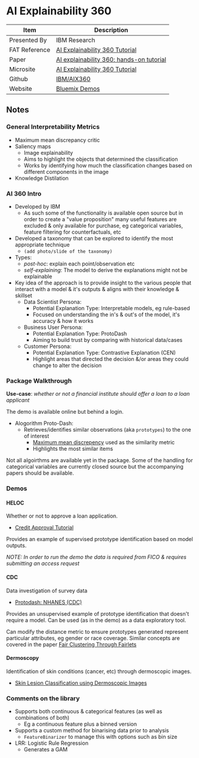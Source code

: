 # AI Explainability 360

| Item | Description |
| --- | --- | 
| Presented By | IBM Research |
| FAT Reference | [AI Explainability 360 Tutorial](https://fatconference.org/2020/acceptedtuts.html#ai) |
| Paper | [AI explainability 360: hands-on tutorial](https://dl.acm.org/doi/abs/10.1145/3351095.3375667) |
| Microsite | [AI Explainability 360 Tutorial](https://github.com/IBM/AIX360/wiki/ACM-FAT*2020-Tutorial) |
| Github | [IBM/AIX360](https://github.com/IBM/AIX360) |
| Website | [Bluemix Demos](http://aix360.mybluemix.net/) |


## Notes

### General Interpretability Metrics

- Maximum mean discrepancy critic
- Saliency maps
    - Image explainability
    - Aims to highlight the objects that determined the classification
    - Works by identifying how much the classification changes based on different components in the image
- Knowledge Distilation


### AI 360 Intro

- Developed by IBM
    - As such some of the functionality is available open source but in order to create a "value proposition" many useful features are excluded & only available for purchase, eg categorical variables, feature filtering for counterfactuals, etc
- Developed a taxonomy that can be explored to identify the most appropriate technique
    - `(add photo/slide of the taxonomy)`
- Types:
    - *post-hoc*: explain each point/observation etc
    - *self-explaining*: The model to derive the explanations might not be explainable
- Key idea of the approach is to provide insight to the various people that interact with a model & it's outputs & aligns with their knowledge & skillset
    - Data Scientist Persona:
        - Potential Explanation Type: Interpretable models, eg rule-based
        - Focused on understanding the in's & out's of the model, it's accuracy & how it works
    - Business User Persona: 
        - Potential Explanation Type: ProtoDash
        - Aiming to build trust by comparing with historical data/cases
    - Customer Persona:
        - Potential Explanation Type: Contrastive Explanation (CEN)
        - Highlight areas that directed the decision &/or areas they could change to alter the decision


### Package Walkthrough

**Use-case**: *whether or not a financial institute should offer a loan to a loan applicant*

The demo is available online but behind a login.

- Alogorithm Proto-Dash:
    - Retrieves/identifies similar observations (aka `prototypes`) to the one of interest
        - [Maximum mean discrepency](https://www.ibm.com/blogs/research/2019/10/learning-implicit-generative-models/) used as the similarity metric
        - Highlights the most similar items
    

Not all algoirthms are available yet in the package. Some of the handling for categorical variables are currently closed source but the accompanying papers should be available.


### Demos

#### HELOC

Whether or not to approve a loan application.

- [Credit Approval Tutorial](https://nbviewer.jupyter.org/github/IBM/AIX360/blob/master/examples/tutorials/HELOC.ipynb)

Provides an example of supervised prototype identification based on model outputs.

*NOTE: In order to run the demo the data is required from FICO & requires submitting an access request*

#### CDC

Data investigation of survey data

- [Protodash: NHANES (CDC)](https://nbviewer.jupyter.org/github/IBM/AIX360/blob/master/examples/protodash/Protodash-CDC.ipynb) 

Provides an unsupervised example of prototype identification that doesn't require a model. Can be used (as in the demo) as a data exploratory tool.

Can modify the distance metric to ensure prototypes generated represent particular attributes, eg gender or race coverage. Similar concepts are covered in the paper [Fair Clustering Through Fairlets](https://papers.nips.cc/paper/7088-fair-clustering-through-fairlets.pdf)


#### Dermoscopy

Identification of skin conditions (cancer, etc) through dermoscopic images. 

- [Skin Lesion Classification using Dermoscopic Images](https://nbviewer.jupyter.org/github/IBM/AIX360/blob/master/examples/tutorials/dermoscopy.ipynb)

### Comments on the library
- Supports both continuous & categorical features (as well as combinations of both)
    - Eg a continuous feature plus a binned version
- Supports a custom method for binarising data prior to analysis
    - `FeatureBinarizer` to manage this with options such as bin size
- LRR: Logistic Rule Regression
    - Generates a GAM
